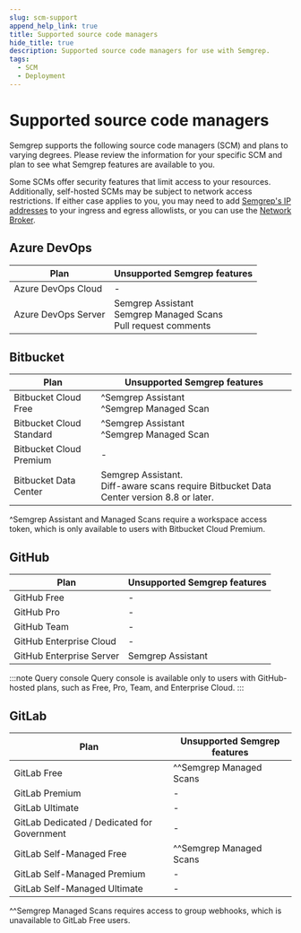 ```yaml
---
slug: scm-support
append_help_link: true
title: Supported source code managers
hide_title: true
description: Supported source code managers for use with Semgrep.
tags:
  - SCM
  - Deployment
---
```


# Supported source code managers

Semgrep supports the following source code managers (SCM) and plans to varying degrees. Please review the information for your specific SCM and plan to see what Semgrep features are available to you.

Some SCMs offer security features that limit access to your resources. Additionally, self-hosted SCMs may be subject to network access restrictions. If either case applies to you, you may need to add [Semgrep's IP addresses](/deployment/checklist#ip-addresses) to your ingress and egress allowlists, or you can use the [Network Broker](/semgrep-ci/network-broker).

## Azure DevOps

| Plan | Unsupported Semgrep features |
| - | - |
| Azure DevOps Cloud | - |
| Azure DevOps Server | Semgrep Assistant<br /> Semgrep Managed Scans<br /> Pull request comments |

## Bitbucket

| Plan | Unsupported Semgrep features |
| - | - |
| Bitbucket Cloud Free | ^Semgrep Assistant<br /> ^Semgrep Managed Scan |
| Bitbucket Cloud Standard | ^Semgrep Assistant<br /> ^Semgrep Managed Scan |
| Bitbucket Cloud Premium | - |
| Bitbucket Data Center | Semgrep Assistant.<br /> Diff-aware scans require Bitbucket Data Center version 8.8 or later. |

^Semgrep Assistant and Managed Scans require a workspace access token, which is only available to users with Bitbucket Cloud Premium.

## GitHub

| Plan | Unsupported Semgrep features |
| - | - |
| GitHub Free | - |
| GitHub Pro | - |
| GitHub Team | - |
| GitHub Enterprise Cloud | - |
| GitHub Enterprise Server | Semgrep Assistant |

:::note Query console
Query console is available only to users with GitHub-hosted plans, such as Free, Pro, Team, and Enterprise Cloud.
:::

## GitLab

| Plan | Unsupported Semgrep features |
| - | - |
| GitLab Free | ^^Semgrep Managed Scans |
| GitLab Premium | - |
| GitLab Ultimate | - |
| GitLab Dedicated / Dedicated for Government | - |
| GitLab Self-Managed Free | ^^Semgrep Managed Scans |
| GitLab Self-Managed Premium | - |
| GitLab Self-Managed Ultimate | - |

^^Semgrep Managed Scans requires access to group webhooks, which is unavailable to GitLab Free users. 